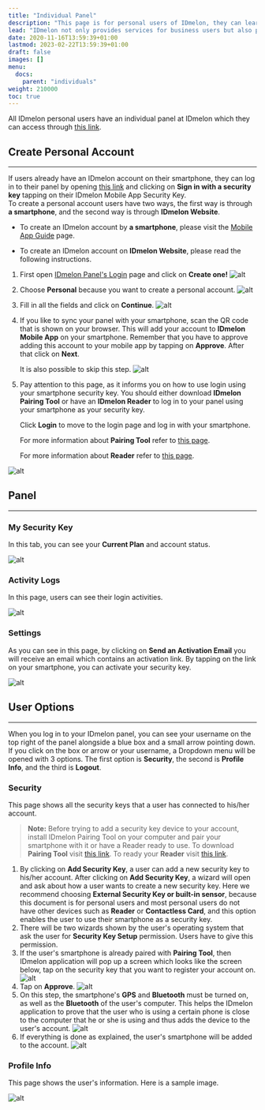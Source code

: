 ```yaml
---
title: "Individual Panel"
description: "This page is for personal users of IDmelon, they can learn how to use IDmelon for personal purposes."
lead: "IDmelon not only provides services for business users but also provides services for Personal Users. This page includes information for people who want to use IDmelon for their perosnal purposes."
date: 2020-11-16T13:59:39+01:00
lastmod: 2023-02-22T13:59:39+01:00
draft: false
images: []
menu:
  docs:
    parent: "individuals"
weight: 210000
toc: true
---
```


All IDmelon personal users have an individual panel at IDmelon which they can access through [this link](https://login.idmelon.com/?sp=panel.idmelon.com&idp_init=False&req=18353303-1f5d-4f38-9197-2eb0bd54edb6).

## Create Personal Account

---

If users already have an IDmelon account on their smartphone, they can log in to their panel by opening [this link](https://login.idmelon.com/?sp=panel.idmelon.com&idp_init=False&req=18353303-1f5d-4f38-9197-2eb0bd54edb6) and clicking on **Sign in with a security key** tapping on their IDmelon Mobile App Security Key.\
To create a personal account users have two ways, the first way is through **a smartphone**, and the second way is through **IDmelon Website**.

- To create an IDmelon account by **a smartphone**, please visit the [Mobile App Guide](/docs/mobileapp/use_app/#psersonal-users) page.

- To create an IDmelon account on **IDmelon Website**, please read the following instructions.

1. First open [IDmelon Panel's Login](https://login.idmelon.com/?sp=panel.idmelon.com&idp_init=False&req=18353303-1f5d-4f38-9197-2eb0bd54edb6) page and click on **Create one!**
![alt](/images/vendor/Panel/workspace/1.png)
2. Choose **Personal** because you want to create a personal account.
![alt](/images/vendor/Panel/workspace/2.png)
3. Fill in all the fields and click on **Continue**.
![alt](/images/vendor/Individuals/individual-01.png)
4. If you like to sync your panel with your smartphone, scan the QR code that is shown on your browser. This will add your account to **IDmelon Mobile App** on your smartphone. Remember that you have to approve adding this account to your mobile app by tapping on **Approve**. After that click on **Next**.

    It is also possible to skip this step.
    ![alt](/images/vendor/Individuals/individual_02.png)
5. Pay attention to this page, as it informs you on how to use login using your smartphone security key. You should either download **IDmelon Pairing Tool** or have an **IDmelon Reader** to log in to your panel using your smartphone as your security key.

    Click **Login** to move to the login page and log in with your smartphone.

    For more information about **Pairing Tool** refer to [this page](https://docs.idmelon.com/docs/pairingtool/ourparigintool).

    For more information about **Reader** refer to [this page](https://docs.idmelon.com/docs/readeguide/reader).

![alt](/images/vendor/Panel/workspace/9-2-4.png)

## Panel

---

### My Security Key

In this tab, you can see your **Current Plan** and account status.

![alt](/images/vendor/Individuals/individual_1.png)

### Activity Logs

In this page, users can see their login activities.

![alt](/images/vendor/Individuals/individual_2.png)

### Settings

As you can see in this page, by clicking on **Send an Activation Email** you will receive an email which contains an activation link. By tapping on the link on your smartphone, you can activate your security key.

![alt](/images/vendor/Individuals/individual_3.png)

## User Options

---

When you log in to your IDmelon panel, you can see your username on the top right of the panel alongside a blue box and
a small arrow pointing down. If you click on the box or arrow or your username, a Dropdown menu will be opened with 3
options. The first option is **Security**, the second is **Profile Info**, and the third is **Logout**.

### Security

This page shows all the security keys that a user has connected to his/her account.

> **Note:** Before trying to add a security key device to your account, install IDmelon Pairing Tool on your computer and pair your smartphone with it or have a Reader ready to use.
To download **Pairing Tool** visit [this link](https://idmelon.com/docs/downloads).
To ready your **Reader** visit [this link](https://www.idmelon.com/idmelon-reader).

1. By clicking on **Add Security Key**, a user can add a new security key to his/her account. After clicking on **Add Security Key**, a wizard will open and ask about how a user wants to create a new security key. Here we recommend choosing **External Security Key or built-in sensor**, because this document is for personal users and most personal users do not have other devices such as **Reader** or **Contactless Card**, and this option enables the user to use their smartphone as a security key.
2. There will be two wizards shown by the user's operating system that ask the user for **Security Key Setup** permission. Users have to give this permission.
3. If the user's smartphone is already paired with **Pairing Tool**, then IDmelon application will pop up a screen which looks like the screen below, tap on the security key that you want to register your account on.
![alt](/images/vendor/Individuals/indiv_m_1.jpg)
4. Tap on **Approve**.
![alt](/images/vendor/Individuals/indiv_m_2.jpg)
5. On this step, the smartphone's **GPS** and **Bluetooth** must be turned on, as well as the  **Bluetooth** of the user's computer. This helps the IDmelon application to prove that the user who is using a certain phone is close to the computer that he or she is using and thus adds the device to the user's account.
![alt](/images/vendor/Individuals/indiv_m_3.jpg)
6. If everything is done as explained, the user's smartphone will be added to the account.
![alt](/images/vendor/Individuals/individual_45.png)

### Profile Info

This page shows the user's information. Here is a sample image.

![alt](/images/vendor/Individuals/individual_5.png)

